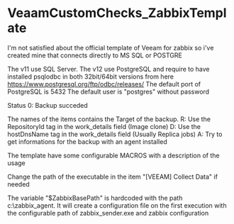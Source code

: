 # VeaamCustomChecks_ZabbixTemplate
I'm not satisfied about the official template of Veeam for zabbix so i've created mine that connects directly to MS SQL or POSTGRE

The v11 use SQL Server.
The v12 use PostgreSQL and require to have installed psqlodbc in both 32bit/64bit versions from here https://www.postgresql.org/ftp/odbc/releases/
The default port of PostgreSQL is 5432
The default user is "postgres" without password

Status 0: Backup succeded

The names of the items contains the Target of the backup.
R: Use the RepositoryId tag in the work_details field (Image clone)
D: Use the hostDnsName tag in the work_details field (Usually Replica jobs)
A: Try to get informations for the backup with an agent installed

The template have some configurable MACROS with a description of the usage

Change the path of the executable in the item "[VEEAM] Collect Data" if needed

The variable "$ZabbixBasePath" is hardcoded with the path c:\zabbix_agent.
It will create a configuration file on the first execution with the configurable path of zabbix_sender.exe and zabbix configuration